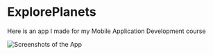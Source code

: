 # ExplorePlanets

Here is an app I made for my Mobile Application Development course


![Screenshots of the App](https://imgur.com/a/8T08u4p)
